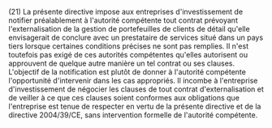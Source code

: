 (21) La présente directive impose aux entreprises d'investissement de notifier préalablement à l'autorité compétente tout contrat prévoyant l'externalisation de la gestion de portefeuilles de clients de détail qu'elle envisagerait de conclure avec un prestataire de services situé dans un pays tiers lorsque certaines conditions précises ne sont pas remplies. Il n'est toutefois pas exigé de ces autorités compétentes qu'elles autorisent ou approuvent de quelque autre manière un tel contrat ou ses clauses. L'objectif de la notification est plutôt de donner à l'autorité compétente l'opportunité d'intervenir dans les cas appropriés. Il incombe à l'entreprise d'investissement de négocier les clauses de tout contrat d'externalisation et de veiller à ce que ces clauses soient conformes aux obligations que l'entreprise est tenue de respecter en vertu de la présente directive et de la directive 2004/39/CE, sans intervention formelle de l'autorité compétente.